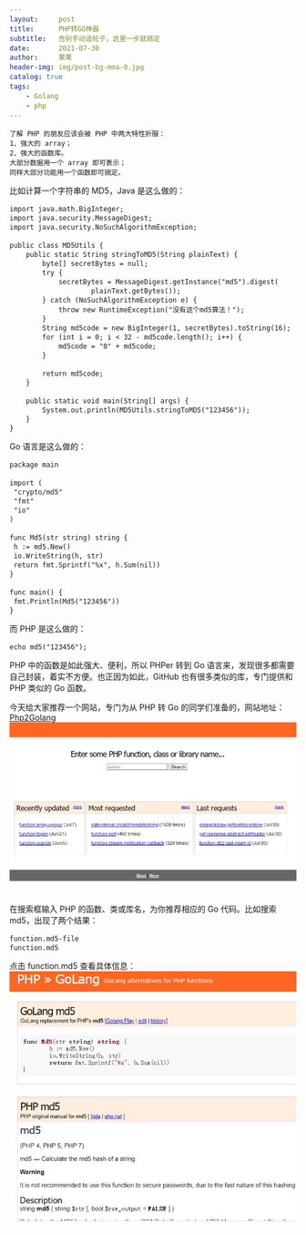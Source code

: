 ```yaml
---
layout:     post
title:      PHP转GO神器
subtitle:   告别手动造轮子，这里一步就搞定
date:       2021-07-30
author:     果果
header-img: img/post-bg-mma-0.jpg
catalog: true
tags:
    - Golang
    - php
---
```


```
了解 PHP 的朋友应该会被 PHP 中两大特性折服：
1、强大的 array；
2、强大的函数库。
大部分数据用一个 array 即可表示；
同样大部分功能用一个函数即可搞定。
```

比如计算一个字符串的 MD5，Java 是这么做的：
```
import java.math.BigInteger;
import java.security.MessageDigest;
import java.security.NoSuchAlgorithmException;

public class MD5Utils {
    public static String stringToMD5(String plainText) {
        byte[] secretBytes = null;
        try {
            secretBytes = MessageDigest.getInstance("md5").digest(
                    plainText.getBytes());
        } catch (NoSuchAlgorithmException e) {
            throw new RuntimeException("没有这个md5算法！");
        }
        String md5code = new BigInteger(1, secretBytes).toString(16);
        for (int i = 0; i < 32 - md5code.length(); i++) {
            md5code = "0" + md5code;
        }

        return md5code;
    }

    public static void main(String[] args) {
        System.out.println(MD5Utils.stringToMD5("123456"));
    }
}
```

Go 语言是这么做的：
```
package main

import (
 "crypto/md5"
 "fmt"
 "io"
)

func Md5(str string) string {
 h := md5.New()
 io.WriteString(h, str)
 return fmt.Sprintf("%x", h.Sum(nil))
}

func main() {
 fmt.Println(Md5("123456"))
}
```
而 PHP 是这么做的：
```
echo md5("123456");
```

PHP 中的函数是如此强大、便利，所以 PHPer 转到 Go 语言来，发现很多都需要自己封装，着实不方便。也正因为如此，GitHub 也有很多类似的库，专门提供和 PHP 类似的 Go 函数。

今天给大家推荐一个网站，专门为从 PHP 转 Go 的同学们准备的，网站地址：[Php2Golang](https://www.php2golang.com/)
![图片1](/img-post/202107/php2go1.jpg "图片1")


在搜索框输入 PHP 的函数、类或库名，为你推荐相应的 Go 代码。比如搜索 md5，出现了两个结果：

```
function.md5-file
function.md5
```
点击 function.md5 查看具体信息：
![图片2](/img-post/202107/php2go2.jpg "图片2")
